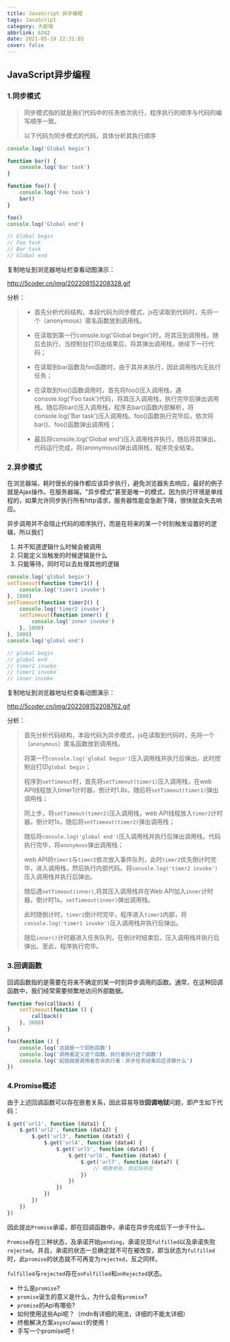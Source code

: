 ```yaml
---
title: JavaScript 异步编程
tags: JavaScript
category: 大前端
abbrlink: 6342
date: 2021-05-19 22:31:03
cover: false
---
```


## JavaScript异步编程

### 1.同步模式

> 同步模式指的就是我们代码中的任务依次执行，程序执行的顺序与代码的编写顺序一致。
>
> 以下代码为同步模式的代码，具体分析其执行顺序

```js
console.log('Global begin')

function bar() {
    console.log('Bar task')
}

function foo() {
    console.log('Foo task')
    bar()
}

foo()
console.log('Global end')

// Global begin
// Foo task
// Bar task
// Global end
```

复制地址到浏览器地址栏查看动图演示：

http://5coder.cn/img/202208152208328.gif

分析：

> - 首先分析代码结构，本段代码为同步模式，js在读取到代码时，先将一个（anonymous）匿名函数放到调用栈。
>
> - 在读取到第一行console.log('Global begin')时，将其压到调用栈，随后去执行，当控制台打印出结果后，将其弹出调用栈，继续下一行代码；
>
> - 在读取到bar函数及foo函数时，由于其并未执行，因此调用栈内无执行任务；
> - 在读取到foo()函数调用时，首先将foo()压入调用栈，遇console.log('Foo task')代码，将其压入调用栈，执行完毕后弹出调用栈。随后将bar()压入调用栈，程序去bar()函数内部解析，将console.log('Bar task')压入调用栈。foo()函数执行完毕后，依次将bar()、foo()函数弹出调用栈；
> - 最后将console.log('Global end')压入调用栈并执行，随后将其弹出，代码运行完成，将(anonymous)弹出调用栈，程序完全结束。

### 2.异步模式

在浏览器端，耗时很长的操作都应该异步执行，避免浏览器失去响应，最好的例子就是Ajax操作。在服务器端，"异步模式"甚至是唯一的模式，因为执行环境是单线程的，如果允许同步执行所有http请求，服务器性能会急剧下降，很快就会失去响应。

异步调用并不会阻止代码的顺序执行，而是在将来的某一个时刻触发设置好的逻辑，所以我们

1. 并不知道逻辑什么时候会被调用
2. 只能定义当触发的时候逻辑是什么
3. 只能等待，同时可以去处理其他的逻辑

```js
console.log('global begin')
setTimeout(function timer1() {
    console.log('timer1 invoke')
}, 1800)
setTimeout(function timer2() {
    console.log('timer2 invoke')
    setTimeout(function inner() {
        console.log('inner invoke')
    }, 1000)
}, 1000)
console.log('global end')

// global begin
// global end
// timer2 invoke
// timer1 invoke
// inner invoke
```

复制地址到浏览器地址栏查看动图演示：

http://5coder.cn/img/202208152208762.gif

分析：

> 首先分析代码结构，本段代码为异步模式，js在读取到代码时，先将一个（`anonymous`）匿名函数放到调用栈。
>
> 将第一行`console.log('global begin')`压入调用栈并执行后弹出，此时控制台打印`global begin`；
>
> 程序到`setTimeout`时，首先将`setTimeout(timer1)`压入调用栈，在web API线程放入timer1计时器，倒计时1.8s，随后将`setTimeout(timer1)`弹出调用栈；
>
> 同上步，将`setTimeout(timer2)`压入调用栈，web API线程放入`timer2`计时器，倒计时1s，随后将`setTimeout(timer2)`弹出调用栈；
>
> 随后将`console.log('global end')`压入调用栈并执行后弹出调用栈，代码执行完毕，将`anonymous`弹出调用栈；
>
> web API将`timer1`与`timer2`依次放入事件队列，此时`timer2`优先倒计时完毕，进入调用栈，然后执行内部代码。将`console.log('timer2 invoke')`压入调用栈并执行后弹出。
>
> 随后遇`setTimeout(inner)`,将其压入调用栈并在Web API加入`inner`计时器，倒计时1s。`setTimeout(inner)`弹出调用栈。
>
> 此时随倒计时，`timer1`倒计时完毕，程序进入`timer1`内部，将`console.log('timer1 invoke')`压入调用栈并执行后弹出。
>
> 随后`inner()`计时器进入任务队列，在倒计时结束后，压入调用栈并执行后弹出。至此，程序执行完毕。

### 3.回调函数

回调函数指的是需要在将来不确定的某一时刻异步调用的函数。通常，在这种回调函数中，我们经常需要频繁地访问外部数据。

```js
function foo(callback) {
    setTimeout(function () {
        callback()
    }, 3000)
}

foo(function () {
    console.log('这就是一个回到函数')
    console.log('调用者定义这个函数，执行者执行这个函数')
    console.log('起始就是调用者告诉执行者：异步任务结束后应该做什么')
})
```

### 4.Promise概述

由于上述回调函数可以存在嵌套关系，因此容易导致**回调地狱**问题，即产生如下代码：

```js
$.get('url1', function (data1) {
    $.get('url2', function (data2) {
        $.get('url3', function (data3) {
            $.get('url4', function (data4) {
                $.get('url5', function (data5) {
                    $.get('url6', function (data6) {
                        $.get('url7', function (data7) {
                            // 略微夸张，但实际存在
                        })
                    })
                })
            })
        })
    })
})
```

因此提出`Promise`承诺，即在回调函数中，承诺在异步完成后下一步干什么。

`Promise`存在三种状态，及承诺开始`pending`，承诺兑现`fulfilled`以及承诺失败`rejected`。并且，承诺的状态一旦确定就不可在被改变，即当状态为`fulfilled`时，此`promise`的状态就不可再变为`rejected`，反之同样。

`fulfilled`与`rejected`存在`onFulfilled`和`onRejected`状态。

- 什么是`promise`?
- `promise`诞生的意义是什么，为什么会有`promise`?
- `promise`的Api有哪些?
- 如何使用这些Api呢？（mdn有详细的用法，详细的不能太详细）
- 终极解决方案`async`/`await`的使用！
- 手写一个promise吧！